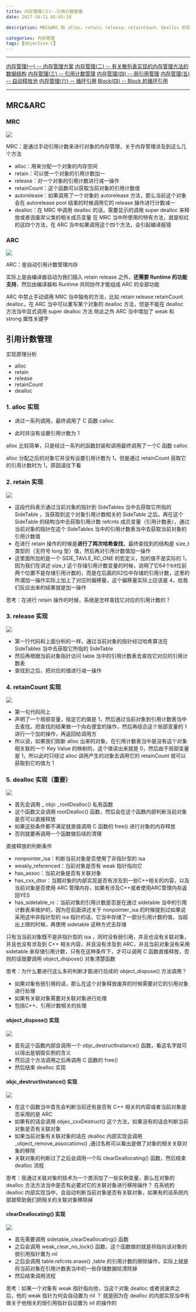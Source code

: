 ```yaml
---
title: 内存管理(三)--引用计数管理
date: 2017-10-21 01:01:18

description: MRC&ARC 和 alloc、retain、release、retainCount、dealloc 的实现

categories: 内存管理
tags: [Objective-C]
---
```


***
[内存管理(一) -- 内存管理方案](https://xiaopengmonsters.github.io/2018/06/13/%E5%86%85%E5%AD%98%E7%AE%A1%E7%90%86--%E5%86%85%E5%AD%98%E7%AE%A1%E7%90%86%E6%96%B9%E6%A1%88/)
[内存管理(二) -- 有关散列表实现的内存管理方法的数据结构](https://xiaopengmonsters.github.io/2018/06/18/%E5%86%85%E5%AD%98%E7%AE%A1%E7%90%86--%E6%9C%89%E5%85%B3%E6%95%A3%E5%88%97%E8%A1%A8%E5%AE%9E%E7%8E%B0%E7%9A%84%E5%86%85%E5%AD%98%E7%AE%A1%E7%90%86%E6%96%B9%E6%B3%95%E7%9A%84%E6%95%B0%E6%8D%AE%E7%BB%93%E6%9E%84/)
[内存管理(三) -- 引用计数管理](https://xiaopengmonsters.github.io/2018/06/21/%E5%86%85%E5%AD%98%E7%AE%A1%E7%90%86--%E5%BC%95%E7%94%A8%E8%AE%A1%E6%95%B0%E7%AE%A1%E7%90%86/)
[内存管理(四) -- 弱引用管理](https://xiaopengmonsters.github.io/2018/06/28/%E5%86%85%E5%AD%98%E7%AE%A1%E7%90%86--%E5%BC%B1%E5%BC%95%E7%94%A8%E7%AE%A1%E7%90%86/)
[内存管理(五) -- 自动释放池](https://xiaopengmonsters.github.io/2018/07/08/%E5%86%85%E5%AD%98%E7%AE%A1%E7%90%86--%E8%87%AA%E5%8A%A8%E9%87%8A%E6%94%BE%E6%B1%A0/)
[内存管理(六) -- 循环引用](https://xiaopengmonsters.github.io/2018/06/03/%E5%86%85%E5%AD%98%E7%AE%A1%E7%90%86--%E5%BE%AA%E7%8E%AF%E5%BC%95%E7%94%A8/)
[Block(四) -- Block 的循环引用](https://xiaopengmonsters.github.io/2018/06/05/Block--Block%20%E7%9A%84%E5%BE%AA%E7%8E%AF%E5%BC%95%E7%94%A8/)
***

## MRC&ARC

### MRC

 ![](/img/MRC.png)
 
 MRC：是通过手动引用计数来进行对象的内存管理，关于内存管理涉及到这么几个方法
 
* alloc：用来分配一个对象的内存空间
* retain：可以使一个对象的引用计数加一
* release：对一个对象的引用计数进行减一操作
* retainCount：这个函数可以获取当前对象的引用计数值
* autorelease：如果调用了一个对象的 autorelease 方法，那么当前这个对象会在 autorelease pool 结束的时候调用它的 release 操作进行计数减一
* dealloc：在 MRC 中调用 dealloc 的话，需要显示的调用 super dealloc 来释放或者说废弃父类的相关成员变量
在 MRC 当中所使用的特有方法，就是标红的这四个方法，在 ARC 当中如果调用这个四个方法，会引起编译报错
 
### ARC

 ![](/img/ARC.png)

ARC：是自动引用计数管理内存

实际上是由编译器自动为我们插入 retain release 之外，**还需要 Runtime 的功能支持**，然后由编译器和 Runtime 共同协作才能组成 ARC 的全部功能

ARC 中禁止手动调用 MRC 当中独有的方法，比如 retain release retainCount dealloc，在 ARC 当中可以重写某个对象的 dealloc 方法，但是不能在 dealloc 方法当中显式调用 super dealloc 方法
除此之外 ARC 当中增加了 weak 和 strong 属性关键字

## 引用计数管理

实现原理分析

* alloc
* retain
* release
* retainCount
* dealloc

### 1. alloc 实现

* 进过一系列调用，最终调用了 C 函数 calloc

* 此时并没有设置引用计数为 1

alloc 比较简单，只是经过一系列的函数封装和调用最终调用了一个C 函数 calloc

alloc 分配之后的对象它并没有设置引用计数为 1，但是通过 retainCount 获取它的引用计数时为 1，原因请往下看

### 2. retain 实现
 
![](/img/retain实现.png)

* 这段代码表示通过当前对象的指针到 SideTables 当中去获取它所指的 SideTable ，当获取到这个对象引用计数相关的 SideTable 之后，再在这个 SideTable 的结构当中去获取引用计数 refcnts 成员变量（引用计数表），通过当前对象的指针在这个 SideTables 当中的引用计数表当中去获取当前对象的引用计数值
* 在进行 retain 操作的时候是**进行了两次哈希查找**，最终查找到的结构是 size_t 类型的（无符号 long 型）值，然后再对引用计数值加一操作
* 这里面所加的是一个 SIDE_TAVLE_RC_ONE 的宏定义，加的值不是实际的 1，因为我们在讲述 size_t 这个存储引用计数变量的时候，说明了它64个bit位前两个位置不是存储引用计数的，而是在后面的62位中存储的引用计数，这里的所谓加一操作实际上加上了对应的偏移量，这个偏移量实际上应该是 4，给我们反应出来的结果就是加一操作

思考：在进行 retain 操作的时候，系统是怎样查找它对应的引用计数的？

### 3. release 实现

![](/img/release实现.png)

* 第一行代码和上面分析的一样，通过当前对象的指针经过哈希算法在 SideTables 当中去获取它所指的 SideTable
* 然后再根据当前对象指针访问 table 当中的引用计数表去查找它对应的引用计数表
* 查找到之后，把对应的值进行减一操作


### 4. retainCount 实现

![](/img/retainCount实现.png)

* 第一句代码同上
* 声明了一个局部变量，指定它的值是 1，然后通过当前对象到引用计数表当中去查找，把查找的结果做一个向右便宜的操作，然后再结合这个局部变量的 1 进行一个加的操作，再返回给调用方
* 所以说，如果我们刚新 alloc 出来的对象，在引用计数表当中是没有这个对象相关联的一个 Key Value 的映射的，这个值读出来就是 0，然后由于局部变量是 1，所以此时只经过 alloc 调用产生的对象去调用它的 retainCount 就可以获取到它的值为 1


### 5. dealloc 实现（重要）


![](/img/dealloc实现.png)

* 首先会调用 _ objc _rootDealloc() 私有函数
* 这个函数又会调用 rootDealloc() 函数，然后会在这个函数内部判断当前对象是否可以直接释放
* 如果这些条件都不满足就直接调用 C 函数的 free() 进行对象的内存释放
* 否则就要再调用一个函数做后续的清理


直接释放的判断条件

* nonpointer_isa：判断当前对象是否使用了非指针型的 isa
* weakly_referenced：当前对象是否有 weak 指针指向它
* has_assoc：当前对象是否有关联对象
* has_cxx_dtor：当期对象的内部实现是否有涉及到一些C++相关的内容，以及当前对象是否使用 ARC 管理内存，如果有涉及C++或者使用ARC管理内存返回YES
* has_sidetable_rc：当前对象的引用计数是否是在通过 sidetable 当中的引用计数表来维护的，因为在前面讲述关于  nonpointer_isa 的时候提到过如果说采用这中非指针型的 isa 指针的话，它当中存储了一部分引用计数的值，当超出上限的时候，再使用 sidetable 这种方式去存储


只有当当前对象既不是非指针型的 isa ，同时没有弱引用，并且也没有关联对象，并且也没有涉及到 C++ 相关内容，并且没有涉及到 ARC，并且当前对象没有采用 sidetable 来存储引用计数，只有在这种条件下，才可以调用 C 函数直接释放，否则的话就要调用 object_dispose() 对象清楚函数

思考：为什么要进行这么多的判断才能进行后续的 object_dispose() 方法调用？

* 如果对象有弱引用的话，那么在这个对象释放废弃的时候需要对它的引用对象进行处理
* 如果有关联对象需要对关联对象进行处理
* 包括C++、引用计数相关的处理

#### object_dispose() 实现

![](/img/object_dispose实现.png)

* 首先这个函数内部会调用一个 objc_destructInstance() 函数，看这名字就可以得出是销毁实例的含义
* 然后这个方法调用之后再调用 C 函数的 free()
* 然后结束 dealloc 实现


#### objc_destructInstance() 实现

![](/img/objc_destructInstance实现.png)

* 在这个函数当中首先会判断当前还有是否有 C++ 相关的内容或者当前对象是否采用的是 ARC
* 如果有的话会调用 objec_cxxDestruct() 这个方法，如果没有的话会判断当前对象是否有关联对象
* 如果当前对象有关联对象的话在 dealloc 内部实现会调用 _object_remove_assocations() ,通过名称可以看出是做了对象的相关关联对象的移除
* 关联对象的判断过了之后会调用一个叫 clearDeallocating() 函数，然后结束 dealloc 流程

思考：我通过关联对象的技术为一个类添加了一些实例变量，那么在对象的 dealloc 方法方法当中是否有必要对它的关联对象进行移除操作？
在系统的 dealloc 内部实现当中，会自动判断当前对象是否有关联对象，如果有的话系统内部就帮助我们把相关的关联对象移除掉

#### clearDeallocating() 实现

![](/img/clearDeallocating实现.png)


* 首先需要调用 sidetable_clearDeallocating() 函数
* 之后会调用 weak_clear_no_lock() 函数，这个函数做的就是将指向该对象的弱引用指针置为 nil
* 之后会调用 table.refcnts.erase() ,table 的引用计数的擦除操作，实际上就是将当前对象在引用计数表当中的一些存储数据给清除掉
* 然后结束调用流程 

思考：如果一个对象有 weak 指针指向他，当这个对象 dealloc 或者说废弃之后，他的 weak 指针为何会自动置为 nil ？
就是因为在 dealloc 的内部实现当中有做关于他相关的弱引用指针自动置为 nil 的操作的